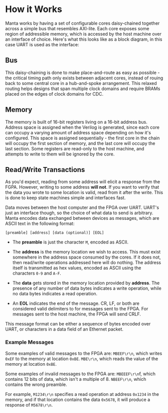 
# How it Works
Manta works by having a set of configurable cores daisy-chained together across a simple bus that resembles AXI-lite. Each core exposes some region of addressible memory, which is accessed by the host machine over an interface of choice. Here's what this looks like as a block diagram, in this case UART is used as the interface:

## Bus

This daisy-chaining is done to make place-and-route as easy as possible - the critical timing path only exists between adjacent cores, instead of rouing back to some central core in a hub-and-spoke arrangement. This relaxed routing helps designs that span multiple clock domains and require BRAMs placed on the edges of clock domains for CDC.  

## Memory

The memory is built of 16-bit registers living on a 16-bit address bus. Address space is assigned when the Verilog is generated, since each core can occupy a varying amount of address space depending on how it's configured. This space is assigned sequentially - the first core in the chain will occupy the first section of memory, and the last core will occupy the last section. Some registers are read-only to the host machine, and attempts to write to them will be ignored by the core.

## Read/Write Transactions

As you'd expect, reading from some address will elicit a response from the FGPA. However, writing to some address __will not__. If you want to verify that the data you wrote to some location is valid, read from it after the write. This is done to keep state machines simple and interfaces fast. 

Data moves between the host computer and the FPGA over UART. UART's just an interface though, so the choice of what data to send is arbitrary. Manta encodes data exchanged between devices as messages, which are ASCII text in the following format:

```[preamble] [address] [data (optional)] [EOL]``` 

- The __preamble__ is just the character `M`, encoded as ASCII.

- The __address__ is the memory location we wish to access. This must exist somewhere in the address space consumed by the cores. If it does not, then read/write operations addressed here will do nothing. The address itself is transmitted as hex values, encoded as ASCII using the characters `0-9` and `A-F`.

- The __data__ gets stored in the memory location provided by __address__. The presence of any number of data bytes indicates a write operation, while no data bytes indicates a read operation.

- An __EOL__ indicates the end of the message. CR, LF, or both are considered valid delimiters to for messages sent to the FPGA. For messages sent to the host machine, the FPGA will send CRLF.

This message format can be either a sequence of bytes encoded over UART, or characters in a data field of an Ethernet packet.

### Example Messages

Some examples of valid messages to the FPGA are:
```MBEEF\r\n```, which writes `0xEF` to the memory at location `0xBE`.
```MBE\r\n```, which reads the value of the memory at location `0xBE`.

Some examples of invalid messages to the FPGA are:
```MBEEEF\r\n```f, which contains 12 bits of data, which isn't a multiple of 8.
```NBEEF\r\n```, which contains the wrong preamble.

For example, `M1234\r\n` specifies a read operation at address `0x1234` in the memory, and if that location contains the data `0x5678`, it will produce a response of `M5678\r\n`.

